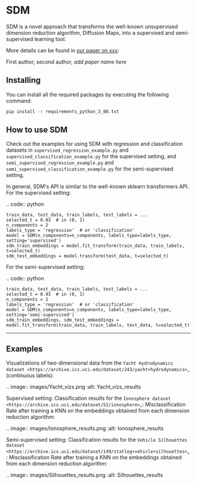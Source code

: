 # SDM

SDM is a novel approach that transforms the well-known
unsupervised dimension reduction algorithm, Diffusion Maps, into a supervised and semi-supervised learning tool.

More details can be found in [our paper on xxx](https://arxiv.org/******):

First author, second author, *add paper name here*

## Installing
You can install all the required packages by executing the following command:

```bash
pip install -r requirements_python_3_08.txt
```

## How to use SDM
Check out the examples for using SDM with regression and classification datasets in `supervised_regression_example.py` and
`supervised_classification_example.py` for the supervised setting, and `semi_supervised_regression_example.py` and
`semi_supervised_classification_example.py` for the semi-supervised setting.

In general, SDM's API is similar to the well-known sklearn transformers API. For the supervised setting:

.. code:: python

    train_data, test_data, train_labels, test_labels = ...
    selected_t = 0.03  # in (0, 1)
    n_components = 2
    labels_type = 'regression'  # or 'classification'
    model = SDM(n_components=n_components, labels_type=labels_type, setting='supervised')
    sdm_train_embeddings = model.fit_transform(train_data, train_labels, t=selected_t)
    sdm_test_embeddings = model.transform(test_data, t=selected_t)

For the semi-supervised setting:

.. code:: python

    train_data, test_data, train_labels, test_labels = ...
    selected_t = 0.93  # in (0, 1)
    n_components = 2
    labels_type = 'regression'  # or 'classification'
    model = SDM(n_components=n_components, labels_type=labels_type, setting='semi-supervised')
    sdm_train_embeddings, sdm_test_embeddings = model.fit_transform(train_data, train_labels, test_data, t=selected_t)

------------------------
Examples
------------------------
Visualizations of two-dimensional data from the `Yacht Hydrodynamics dataset <https://archive.ics.uci.edu/dataset/243/yacht+hydrodynamics>`_ (continuous labels):

.. image:: images/Yacht_vizs.png
    :alt: Yacht_vizs_results

Supervised setting: Classification results for the
`Ionosphere dataset <https://archive.ics.uci.edu/dataset/52/ionosphere>`_: Misclassification Rate after training a
KNN on the embeddings obtained from each dimension reduction algorithm:

.. image:: images/Ionosphere_results.png
    :alt: Ionosphere_results

Semi-supervised setting: Classification results for the
`Vehicle Silhouettes dataset <https://archive.ics.uci.edu/dataset/149/statlog+vehicle+silhouettes>`_: Misclassification Rate after training a
KNN on the embeddings obtained from each dimension reduction algorithm:

.. image:: images/Silhouettes_results.png
    :alt: Silhouettes_results
